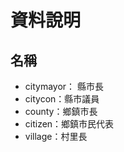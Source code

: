 資料說明
=============

名稱
-------------
* citymayor： 縣市長
* citycon：縣市議員
* county：鄉鎮市長
* citizen：鄉鎮市民代表
* village：村里長
